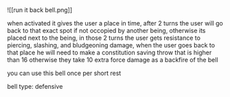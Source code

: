 ![[run it back bell.png]]


when activated it gives the user a place in time, after 2 turns the user will go back to that exact spot if not occopied by another being, otherwise its placed next to the being, in those 2 turns the user gets resistance to piercing, slashing, and bludgeoning damage, when the user goes back to that place he will need to make a constitution saving throw that is higher than 16 otherwise they take 10 extra force damage as a backfire of the bell

you can use this bell once per short rest

bell type: defensive